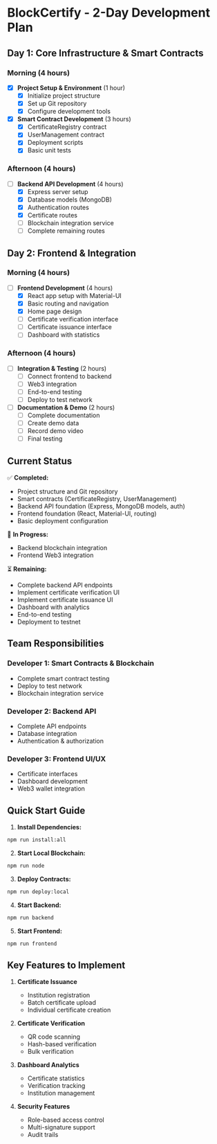 # BlockCertify - 2-Day Development Plan

## Day 1: Core Infrastructure & Smart Contracts

### Morning (4 hours)
- [x] **Project Setup & Environment** (1 hour)
  - [x] Initialize project structure
  - [x] Set up Git repository
  - [x] Configure development tools

- [x] **Smart Contract Development** (3 hours)
  - [x] CertificateRegistry contract
  - [x] UserManagement contract
  - [x] Deployment scripts
  - [x] Basic unit tests

### Afternoon (4 hours)
- [ ] **Backend API Development** (4 hours)
  - [x] Express server setup
  - [x] Database models (MongoDB)
  - [x] Authentication routes
  - [x] Certificate routes
  - [ ] Blockchain integration service
  - [ ] Complete remaining routes

## Day 2: Frontend & Integration

### Morning (4 hours)
- [ ] **Frontend Development** (4 hours)
  - [x] React app setup with Material-UI
  - [x] Basic routing and navigation
  - [x] Home page design
  - [ ] Certificate verification interface
  - [ ] Certificate issuance interface
  - [ ] Dashboard with statistics

### Afternoon (4 hours)
- [ ] **Integration & Testing** (2 hours)
  - [ ] Connect frontend to backend
  - [ ] Web3 integration
  - [ ] End-to-end testing
  - [ ] Deploy to test network

- [ ] **Documentation & Demo** (2 hours)
  - [ ] Complete documentation
  - [ ] Create demo data
  - [ ] Record demo video
  - [ ] Final testing

## Current Status

✅ **Completed:**
- Project structure and Git repository
- Smart contracts (CertificateRegistry, UserManagement)
- Backend API foundation (Express, MongoDB models, auth)
- Frontend foundation (React, Material-UI, routing)
- Basic deployment configuration

🚧 **In Progress:**
- Backend blockchain integration
- Frontend Web3 integration

⏳ **Remaining:**
- Complete backend API endpoints
- Implement certificate verification UI
- Implement certificate issuance UI
- Dashboard with analytics
- End-to-end testing
- Deployment to testnet

## Team Responsibilities

### Developer 1: Smart Contracts & Blockchain
- Complete smart contract testing
- Deploy to test network
- Blockchain integration service

### Developer 2: Backend API
- Complete API endpoints
- Database integration
- Authentication & authorization

### Developer 3: Frontend UI/UX
- Certificate interfaces
- Dashboard development
- Web3 wallet integration

## Quick Start Guide

1. **Install Dependencies:**
```bash
npm run install:all
```

2. **Start Local Blockchain:**
```bash
npm run node
```

3. **Deploy Contracts:**
```bash
npm run deploy:local
```

4. **Start Backend:**
```bash
npm run backend
```

5. **Start Frontend:**
```bash
npm run frontend
```

## Key Features to Implement

1. **Certificate Issuance**
   - Institution registration
   - Batch certificate upload
   - Individual certificate creation

2. **Certificate Verification**
   - QR code scanning
   - Hash-based verification
   - Bulk verification

3. **Dashboard Analytics**
   - Certificate statistics
   - Verification tracking
   - Institution management

4. **Security Features**
   - Role-based access control
   - Multi-signature support
   - Audit trails